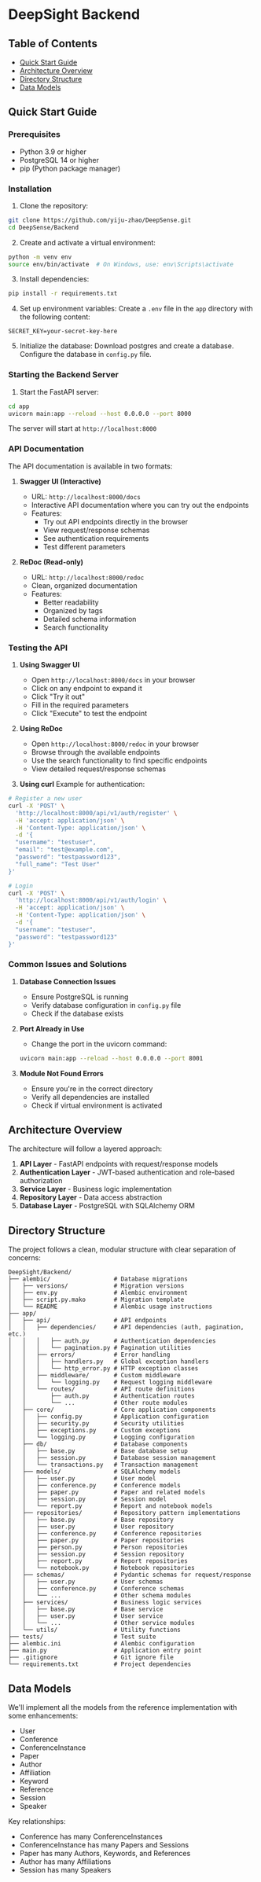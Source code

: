 # DeepSight Backend

## Table of Contents
- [Quick Start Guide](#quick-start-guide)
- [Architecture Overview](#architecture-overview)
- [Directory Structure](#directory-structure)
- [Data Models](#data-models)

## Quick Start Guide

### Prerequisites
- Python 3.9 or higher
- PostgreSQL 14 or higher
- pip (Python package manager)

### Installation

1. Clone the repository:
```bash
git clone https://github.com/yiju-zhao/DeepSense.git
cd DeepSense/Backend
```

2. Create and activate a virtual environment:
```bash
python -m venv env
source env/bin/activate  # On Windows, use: env\Scripts\activate
```

3. Install dependencies:
```bash
pip install -r requirements.txt
```

4. Set up environment variables:
Create a `.env` file in the `app` directory with the following content:
```env
SECRET_KEY=your-secret-key-here
```

5. Initialize the database:
Download postgres and create a database.
Configure the database in `config.py` file.

<!-- 5. Initialize the database:
```bash
# Create database migrations
alembic revision --autogenerate -m "Initial migration"

# Apply migrations
alembic upgrade head
``` -->

### Starting the Backend Server

1. Start the FastAPI server:
```bash
cd app
uvicorn main:app --reload --host 0.0.0.0 --port 8000
```

The server will start at `http://localhost:8000`

### API Documentation

The API documentation is available in two formats:

1. **Swagger UI (Interactive)**
   - URL: `http://localhost:8000/docs`
   - Interactive API documentation where you can try out the endpoints
   - Features:
     - Try out API endpoints directly in the browser
     - View request/response schemas
     - See authentication requirements
     - Test different parameters

2. **ReDoc (Read-only)**
   - URL: `http://localhost:8000/redoc`
   - Clean, organized documentation
   - Features:
     - Better readability
     - Organized by tags
     - Detailed schema information
     - Search functionality

### Testing the API

1. **Using Swagger UI**
   - Open `http://localhost:8000/docs` in your browser
   - Click on any endpoint to expand it
   - Click "Try it out"
   - Fill in the required parameters
   - Click "Execute" to test the endpoint

2. **Using ReDoc**
   - Open `http://localhost:8000/redoc` in your browser
   - Browse through the available endpoints
   - Use the search functionality to find specific endpoints
   - View detailed request/response schemas

3. **Using curl**
Example for authentication:
```bash
# Register a new user
curl -X 'POST' \
  'http://localhost:8000/api/v1/auth/register' \
  -H 'accept: application/json' \
  -H 'Content-Type: application/json' \
  -d '{
  "username": "testuser",
  "email": "test@example.com",
  "password": "testpassword123",
  "full_name": "Test User"
}'

# Login
curl -X 'POST' \
  'http://localhost:8000/api/v1/auth/login' \
  -H 'accept: application/json' \
  -H 'Content-Type: application/json' \
  -d '{
  "username": "testuser",
  "password": "testpassword123"
}'
```

### Common Issues and Solutions

1. **Database Connection Issues**
   - Ensure PostgreSQL is running
   - Verify database configuration in `config.py` file
   - Check if the database exists

2. **Port Already in Use**
   - Change the port in the uvicorn command:
   ```bash
   uvicorn main:app --reload --host 0.0.0.0 --port 8001
   ```

3. **Module Not Found Errors**
   - Ensure you're in the correct directory
   - Verify all dependencies are installed
   - Check if virtual environment is activated

## Architecture Overview

The architecture will follow a layered approach:

1. **API Layer** - FastAPI endpoints with request/response models
2. **Authentication Layer** - JWT-based authentication and role-based authorization
3. **Service Layer** - Business logic implementation
4. **Repository Layer** - Data access abstraction
5. **Database Layer** - PostgreSQL with SQLAlchemy ORM

## Directory Structure

The project follows a clean, modular structure with clear separation of concerns:

```
DeepSight/Backend/
├── alembic/                  # Database migrations
│   ├── versions/             # Migration versions
│   ├── env.py                # Alembic environment
│   ├── script.py.mako        # Migration template
│   └── README                # Alembic usage instructions
├── app/
│   ├── api/                  # API endpoints
│   │   ├── dependencies/     # API dependencies (auth, pagination, etc.)
│   │   │   ├── auth.py       # Authentication dependencies
│   │   │   └── pagination.py # Pagination utilities
│   │   ├── errors/           # Error handling
│   │   │   ├── handlers.py   # Global exception handlers
│   │   │   └── http_error.py # HTTP exception classes
│   │   ├── middleware/       # Custom middleware
│   │   │   └── logging.py    # Request logging middleware
│   │   └── routes/           # API route definitions
│   │       ├── auth.py       # Authentication routes
│   │       └── ...           # Other route modules
│   ├── core/                 # Core application components
│   │   ├── config.py         # Application configuration
│   │   ├── security.py       # Security utilities
│   │   ├── exceptions.py     # Custom exceptions
│   │   └── logging.py        # Logging configuration
│   ├── db/                   # Database components
│   │   ├── base.py           # Base database setup
│   │   ├── session.py        # Database session management
│   │   └── transactions.py   # Transaction management
│   ├── models/               # SQLAlchemy models
│   │   ├── user.py           # User model
│   │   ├── conference.py     # Conference models
│   │   ├── paper.py          # Paper and related models
│   │   ├── session.py        # Session model
│   │   └── report.py         # Report and notebook models
│   ├── repositories/         # Repository pattern implementations
│   │   ├── base.py           # Base repository
│   │   ├── user.py           # User repository
│   │   ├── conference.py     # Conference repositories
│   │   ├── paper.py          # Paper repositories
│   │   ├── person.py         # Person repositories
│   │   ├── session.py        # Session repository
│   │   ├── report.py         # Report repositories
│   │   └── notebook.py       # Notebook repositories
│   ├── schemas/              # Pydantic schemas for request/response
│   │   ├── user.py           # User schemas
│   │   ├── conference.py     # Conference schemas
│   │   └── ...               # Other schema modules
│   ├── services/             # Business logic services
│   │   ├── base.py           # Base service
│   │   ├── user.py           # User service
│   │   └── ...               # Other service modules
│   └── utils/                # Utility functions
├── tests/                    # Test suite
├── alembic.ini               # Alembic configuration
├── main.py                   # Application entry point
├── .gitignore                # Git ignore file
└── requirements.txt          # Project dependencies
```

## Data Models

We'll implement all the models from the reference implementation with some enhancements:

- User
- Conference
- ConferenceInstance
- Paper
- Author
- Affiliation
- Keyword
- Reference
- Session
- Speaker

Key relationships:
- Conference has many ConferenceInstances
- ConferenceInstance has many Papers and Sessions
- Paper has many Authors, Keywords, and References
- Author has many Affiliations
- Session has many Speakers



